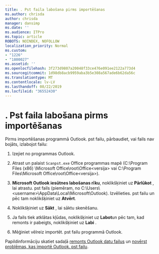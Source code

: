 ```yaml
---
title: . Pst faila labošana pirms importēšanas
ms.author: chrisda
author: chrisda
manager: dansimp
ms.date: ''
ms.audience: ITPro
ms.topic: article
ROBOTS: NOINDEX, NOFOLLOW
localization_priority: Normal
ms.custom:
- "1226"
- "1800027"
ms.assetid: ''
ms.openlocfilehash: 3f273d9807a20048f33ce476e091ee2122a773d4
ms.sourcegitcommit: 1d98db8acb9959aba3b5e308a567ade6b62da56c
ms.translationtype: MT
ms.contentlocale: lv-LV
ms.lasthandoff: 08/22/2019
ms.locfileid: "36552430"
---
```

# <a name="repair-pst-file-before-importing"></a>. Pst faila labošana pirms importēšanas

Pirms importēšanas programmā Outlook. pst failu, pārbaudiet, vai fails nav bojāts, izlabojot failu:

1. Izejiet no programmas Outlook.

2. Atrast un palaist `Scanpst.exe` Office programmas mapē (C:\Program Files (x86) \Microsoft Office\root\Office\<versija\> vai C:\Program Files\Microsoft Office\root\Office\<versija\>).

3. **Microsoft Outlook iesūtnes labošanas rīku**, noklikšķiniet uz **Pārlūkot** , lai atrastu. pst fails (piemēram, no C:\Users\\<username\>\AppData\Local\Microsoft\Outlook). Izvēlieties. pst failu un pēc tam noklikšķiniet uz **Atvērt**.

4. Noklikšķiniet uz **Sākt** , lai sāktu skenēšanu.

5. Ja fails tiek atklātas kļūdas, noklikšķiniet uz **Labot**un pēc tam, kad remonts ir pabeigts, noklikšķiniet uz **Labi** .

6. Mēģiniet vēlreiz importēt. pst failu programmā Outlook.

Papildinformāciju skatiet sadaļā [remonts Outlook datu failus](https://support.office.com/article/25663bc3-11ec-4412-86c4-60458afc5253) un [novērst problēmas, kas importē Outlook. pst failu](https://support.office.com/article/2d2e50dc-5c36-4ab2-ab50-f1be733b3d6e).
